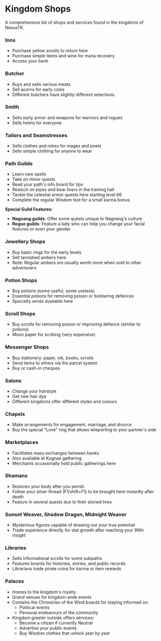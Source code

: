 # Kingdom Shops

A comprehensive list of shops and services found in the kingdoms of NexusTK.

### Inns
- Purchase yellow scrolls to return here
- Purchase simple items and wine for mana recovery  
- Access your bank

### Butcher
- Buys and sells various meats
- Sell acorns for early coins
- Different butchers have slightly different selections

### Smith
- Sells early armor and weapons for warriors and rogues
- Sells helms for everyone

### Tailors and Seamstresses
- Sells clothes and robes for mages and poets
- Sells simple clothing for anyone to wear

### Path Guilds
- Learn new spells
- Take on minor quests
- Read your path's info board for tips
- Restock on pipes and bear livers in the training hall
- Tackle the celestial armor quests here starting level 66
- Complete the regular Wisdom test for a small karma bonus

**Special Guild Features:**
- **Nagnang guilds**: Offer some quests unique to Nagnang's culture
- **Rogue guilds**: Feature a lady who can help you change your facial features 
  or even your gender

### Jewellery Shops
- Buy basic rings for the early levels
- Sell tarnished ambers here
- Note: Regular ambers are usually worth more when sold to other adventurers

### Potion Shops
- Buy potions (some useful, some useless)
- Essential potions for removing poison or bolstering defences
- Specialty wines available here

### Scroll Shops
- Buy scrolls for removing poison or improving defence (similar to potions)
- Moon paper for scribing (very expensive)

### Messenger Shops
- Buy stationery: paper, ink, books, scrolls
- Send items to others via the parcel system
- Buy or cash-in cheques

### Salons
- Change your hairstyle
- Get new hair dye
- Different kingdoms offer different styles and colours

### Chapels
- Make arrangements for engagement, marriage, and divorce
- Buy the special "Love" ring that allows teleporting to your partner's side

### Marketplaces
- Facilitates mass exchanges between banks
- Also available at Kugnae gathering
- Merchants occasionally hold public gatherings here

### Shamans
- Restores your body after you perish
- Follow your silver thread (F1/shift+F1) to be brought here instantly after death
- Feature in several quests due to their storied lives


### Sunset Weaver, Shadow Dragon, Midnight Weaver
- Mysterious figures capable of drawing out your true potential
- Trade experience directly for stat growth after reaching your 99th insight

### Libraries
- Sells informational scrolls for some subpaths
- Features boards for histories, stories, and public records
- Librarians trade pirate coins for karma or item rewards

### Palaces
- Homes to the kingdom's royalty
- Grand venues for kingdom-wide events
- Contains the Chronicles of the Wind boards for staying informed on:
  - Political events
  - Personal endeavours of the community
- Kingdom greeter outside offers services:
  - Become a citizen if currently Neutral
  - Advertise your public events
  - Buy Wisdom clothes that unlock year by year